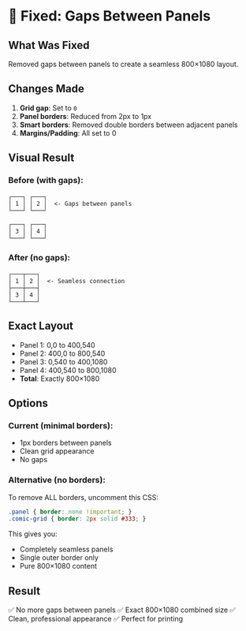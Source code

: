 # 🔧 Fixed: Gaps Between Panels

## What Was Fixed

Removed gaps between panels to create a seamless 800×1080 layout.

## Changes Made

1. **Grid gap**: Set to `0`
2. **Panel borders**: Reduced from 2px to 1px
3. **Smart borders**: Removed double borders between adjacent panels
4. **Margins/Padding**: All set to 0

## Visual Result

### Before (with gaps):
```
┌───┐ ┌───┐
│ 1 │ │ 2 │  <- Gaps between panels
└───┘ └───┘
      
┌───┐ ┌───┐
│ 3 │ │ 4 │
└───┘ └───┘
```

### After (no gaps):
```
┌───┬───┐
│ 1 │ 2 │  <- Seamless connection
├───┼───┤
│ 3 │ 4 │
└───┴───┘
```

## Exact Layout

- Panel 1: 0,0 to 400,540
- Panel 2: 400,0 to 800,540  
- Panel 3: 0,540 to 400,1080
- Panel 4: 400,540 to 800,1080
- **Total**: Exactly 800×1080

## Options

### Current (minimal borders):
- 1px borders between panels
- Clean grid appearance
- No gaps

### Alternative (no borders):
To remove ALL borders, uncomment this CSS:
```css
.panel { border: none !important; }
.comic-grid { border: 2px solid #333; }
```

This gives you:
- Completely seamless panels
- Single outer border only
- Pure 800×1080 content

## Result

✅ No more gaps between panels
✅ Exact 800×1080 combined size
✅ Clean, professional appearance
✅ Perfect for printing